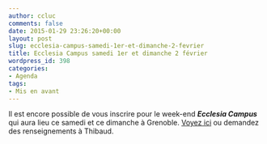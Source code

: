 ```yaml
---
author: ccluc
comments: false
date: 2015-01-29 23:26:20+00:00
layout: post
slug: ecclesia-campus-samedi-1er-et-dimanche-2-fevrier
title: Ecclesia Campus samedi 1er et dimanche 2 février
wordpress_id: 398
categories:
- Agenda
tags:
- Mis en avant
---
```


Il est encore possible de vous inscrire pour le week-end **_Ecclesia Campus_** qui aura lieu ce samedi et ce dimanche à Grenoble. [Voyez ici](http://ecclesiacampus2015.venio.fr/individuels) ou demandez des renseignements à Thibaud.
